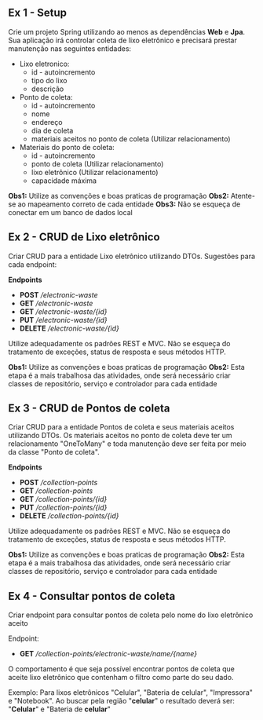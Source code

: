 ## Ex 1 - Setup

Crie um projeto Spring utilizando ao menos as dependências **Web** e **Jpa**.
Sua aplicação irá controlar coleta de lixo eletrônico e precisará prestar manutenção nas seguintes entidades:

- Lixo eletronico:
  - id - autoincremento
  - tipo do lixo
  - descrição
- Ponto de coleta:
  - id - autoincremento
  - nome
  - endereço
  - dia de coleta
  - materiais aceitos no ponto de coleta (Utilizar relacionamento)
- Materiais do ponto de coleta:
  - id - autoincremento
  - ponto de coleta (Utilizar relacionamento)
  - lixo eletrônico (Utilizar relacionamento)
  - capacidade máxima

**Obs1:** Utilize as convenções e boas praticas de programação
**Obs2:** Atente-se ao mapeamento correto de cada entidade
**Obs3:** Não se esqueça de conectar em um banco de dados local


## Ex 2 - CRUD de Lixo eletrônico
Criar CRUD para a entidade Lixo eletrônico utilizando DTOs.
Sugestões para cada endpoint:

**Endpoints**

- **POST** _/electronic-waste_
- **GET** _/electronic-waste_
- **GET** _/electronic-waste/{id}_
- **PUT** _/electronic-waste/{id}_
- **DELETE** _/electronic-waste/{id}_

Utilize adequadamente os padrões REST e MVC.
Não se esqueça do tratamento de exceções, status de resposta e seus métodos HTTP.

**Obs1:** Utilize as convenções e boas praticas de programação
**Obs2:** Esta etapa é a mais trabalhosa das atividades, onde será necessário criar classes de repositório, serviço e controlador para cada entidade


## Ex 3 - CRUD de Pontos de coleta
Criar CRUD para a entidade Pontos de coleta e seus materiais aceitos utilizando DTOs.
Os materiais aceitos no ponto de coleta deve ter um relacionamento "OneToMany" e toda manutenção deve ser feita por meio da classe "Ponto de coleta".

**Endpoints**

- **POST** _/collection-points_
- **GET** _/collection-points_
- **GET** _/collection-points/{id}_
- **PUT** _/collection-points/{id}_
- **DELETE** _/collection-points/{id}_

Utilize adequadamente os padrões REST e MVC.
Não se esqueça do tratamento de exceções, status de resposta e seus métodos HTTP.

**Obs1:** Utilize as convenções e boas praticas de programação
**Obs2:** Esta etapa é a mais trabalhosa das atividades, onde será necessário criar classes de repositório, serviço e controlador para cada entidade


##  Ex 4 - Consultar pontos de coleta
Criar endpoint para consultar pontos de coleta pelo nome do lixo eletrônico aceito

Endpoint:

- **GET** _/collection-points/electronic-waste/name/{name}_

O comportamento é que seja possível encontrar pontos de coleta que aceite lixo eletrônico que contenham o filtro como parte do seu dado.

Exemplo:
Para lixos eletrônicos "Celular", "Bateria de celular", "Impressora" e "Notebook".
Ao buscar pela região "**celular**" o resultado deverá ser: "**Celular**" e "Bateria de **celular**"
